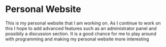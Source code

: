 Personal Website
=========

This is my personal website that I am working on. As I continue to work on this I hope to add advanced features such as an administrator panel and possibily a discussion section. It is a good chance for me to play around with programming and making my personal website more interesting
